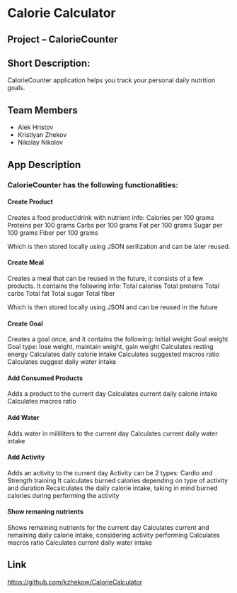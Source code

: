 # Calorie Calculator

## Project – CalorieCounter

## Short Description:
CalorieCounter application helps you track your personal daily nutrition goals.
## Team Members

* Alek Hristov
* Kristiyan Zhekov
* Nikolay Nikolov

## App Description

### CalorieCounter has the following functionalities:

#### Create Product

Creates a food product/drink with nutrient info:
Calories per 100 grams
Proteins per 100 grams
Carbs per 100 grams
Fat per 100 grams
Sugar per 100 grams
Fiber per 100 grams

Which is then stored locally using JSON serilization and can be later reused.

#### Create Meal

Creates a meal that can be reused in the future, it consists of a few products.
It contains the following info:
Total calories
Total proteins
Total carbs
Total fat
Total sugar
Total fiber

Which is then stored locally using JSON and can be reused in the future

#### Create Goal

Creates a goal once, and it contains the following:
Initial weight
Goal weight
Goal type: lose weight, maintain weight, gain weight
Calculates resting energy
Calculates daily calorie intake
Calculates suggested macros ratio
Calculates suggest daily water intake

#### Add Consumed Products

Adds a product to the current day
Calculates current daily calorie intake
Calculates macros ratio

#### Add Water  
Adds water in milliliters to the current day
Calculates current daily water intake

#### Add Activity
Adds an activity to the current day
Activity can be 2 types: Cardio and Strength training
It calculates burned calories depending on type of activity and duration
Recalculates the daily calorie intake, taking in mind burned calories during performing the activity

#### Show remaning nutrients 

Shows remaining nutrients for the current day
Calculates current and remaining daily calorie intake, considering activity performing
Calculates macros ratio
Calculates current daily water intake

## Link
https://github.com/kzhekow/CalorieCalculator
